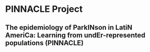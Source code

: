 # PINNACLE Project
## The epidemiology of ParkINson in LatiN AmeriCa: Learning from undEr-represented populations (PINNACLE)
